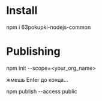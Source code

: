 # Install
npm i 63pokupki-nodejs-common
# Publishing
npm init --scope=<your_org_name>

жмешь Enter до конца...

npm publish --access public
